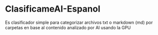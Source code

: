 # ClasificameAI-Espanol
Es clasificador simple para categorizar archivos txt o markdown (md) por carpetas en base al contenido analizado por AI usando la GPU
